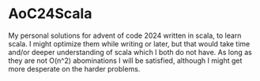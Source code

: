 # AoC24Scala
My personal solutions for advent of code 2024 written in scala, to learn scala.
I might optimize them while writing or later, but that would take time and/or deeper understanding of scala which I both do not have.
As long as they are not O(n^2) abominations I will be satisfied, although I might get more desperate on the harder problems.
